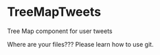 # TreeMapTweets
Tree Map component for user tweets

Where are your files???
Please learn how to use git.

